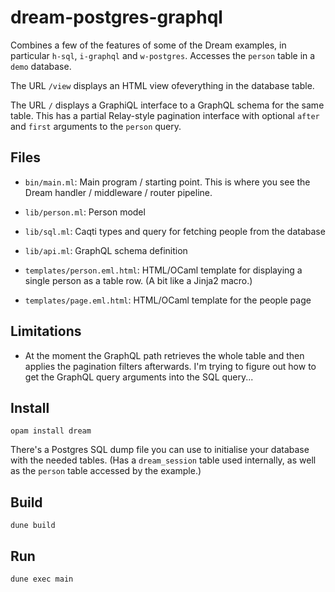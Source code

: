 # dream-postgres-graphql

Combines a few of the features of some of the Dream examples, in particular
`h-sql`, `i-graphql` and `w-postgres`. Accesses the `person` table in a `demo`
database.

The URL `/view` displays an HTML view ofeverything in the database table.

The URL `/` displays a GraphiQL interface to a GraphQL schema for the same
table. This has a partial Relay-style pagination interface with optional `after`
and `first` arguments to the `person` query.

## Files

- `bin/main.ml`: Main program / starting point. This is where you see the Dream
  handler / middleware / router pipeline.

- `lib/person.ml`: Person model

- `lib/sql.ml`: Caqti types and query for fetching people from the database

- `lib/api.ml`: GraphQL schema definition

- `templates/person.eml.html`: HTML/OCaml template for displaying a single
  person as a table row. (A bit like a Jinja2 macro.)

- `templates/page.eml.html`: HTML/OCaml template for the people page

## Limitations

- At the moment the GraphQL path retrieves the whole table and then applies the
  pagination filters afterwards. I'm trying to figure out how to get the GraphQL
  query arguments into the SQL query...

## Install

```
opam install dream
```

There's a Postgres SQL dump file you can use to initialise your database with
the needed tables. (Has a `dream_session` table used internally, as well as the
`person` table accessed by the example.)

## Build

```
dune build
```

## Run

```
dune exec main
```
